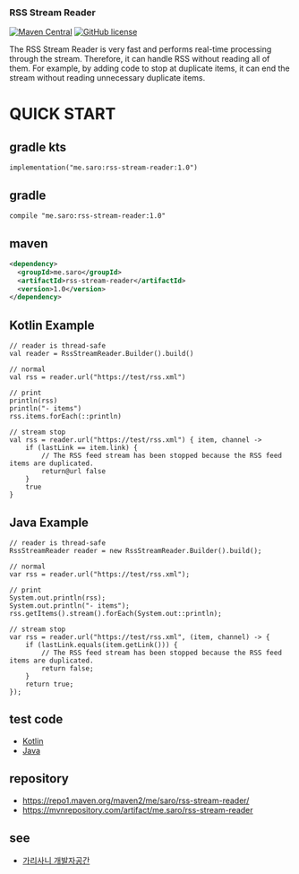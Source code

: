 ### RSS Stream Reader
[![Maven Central](https://maven-badges.herokuapp.com/maven-central/me.saro/rss-stream-reader/badge.svg)](https://maven-badges.herokuapp.com/maven-central/me.saro/rss-stream-reader)
[![GitHub license](https://img.shields.io/github/license/saro-lab/rss-stream-reader.svg)](https://github.com/saro-lab/rss-stream-reader/blob/master/LICENSE)

The RSS Stream Reader is very fast and performs real-time processing through the stream. Therefore, it can handle RSS without reading all of them. For example, by adding code to stop at duplicate items, it can end the stream without reading unnecessary duplicate items.

# QUICK START

## gradle kts
```
implementation("me.saro:rss-stream-reader:1.0")
```

## gradle
```
compile "me.saro:rss-stream-reader:1.0"
```

## maven
``` xml
<dependency>
  <groupId>me.saro</groupId>
  <artifactId>rss-stream-reader</artifactId>
  <version>1.0</version>
</dependency>
```

## Kotlin Example
```
// reader is thread-safe
val reader = RssStreamReader.Builder().build()
```
```
// normal
val rss = reader.url("https://test/rss.xml")

// print
println(rss)
println("- items")
rss.items.forEach(::println)
```
```
// stream stop
val rss = reader.url("https://test/rss.xml") { item, channel ->
    if (lastLink == item.link) {
        // The RSS feed stream has been stopped because the RSS feed items are duplicated.
        return@url false
    }
    true
}
```

## Java Example
```
// reader is thread-safe
RssStreamReader reader = new RssStreamReader.Builder().build();
```
```
// normal
var rss = reader.url("https://test/rss.xml");

// print
System.out.println(rss);
System.out.println("- items");
rss.getItems().stream().forEach(System.out::println);
```
```
// stream stop
var rss = reader.url("https://test/rss.xml", (item, channel) -> {
    if (lastLink.equals(item.getLink())) {
        // The RSS feed stream has been stopped because the RSS feed items are duplicated.
        return false;
    }
    return true;
});
```

## test code
- [Kotlin](https://github.com/saro-lab/rss-stream-reader/blob/master/src/test/kotlin/me/saro/rss/ktest/RssStreamReaderTest.kt)
- [Java](https://github.com/saro-lab/rss-stream-reader/blob/master/src/test/java/me/saro/rss/jtest/RssStreamReaderTest.java) 

## repository
- https://repo1.maven.org/maven2/me/saro/rss-stream-reader/
- https://mvnrepository.com/artifact/me.saro/rss-stream-reader

## see
- [가리사니 개발자공간](https://gs.saro.me)
